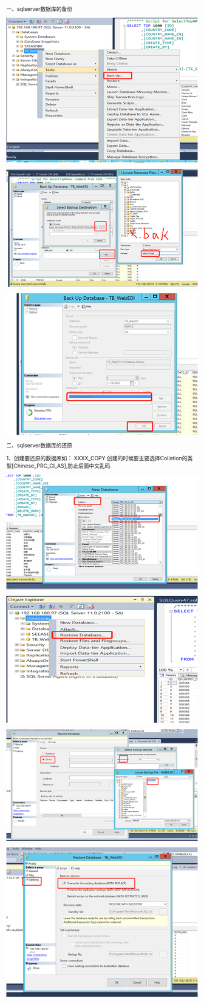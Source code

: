 一、sqlserver数据库的备份

![img.png](../img/img9.png)

![img_1.png](../img/img10.png)

![img.png](../img/img11.png)


二、sqlserver数据库的还原

1、创建要还原的数据库如：  XXXX_COPY
创建的时候要主要选择Collation的类型[Chinese_PRC_CI_AS],防止后面中文乱码

![img.png](../img/img12.png)

![img.png](../img/img13.png)

![img.png](../img/img14.png)

![img.png](../img/img15.png)
